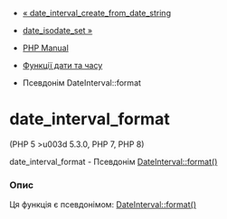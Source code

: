 - [« date_interval_create_from_date_string](function.date-interval-create-from-date-string.md)
- [date_isodate_set »](function.date-isodate-set.md)

- [PHP Manual](index.md)
- [Функції дати та часу](ref.datetime.md)
- Псевдонім DateInterval::format

# date_interval_format

(PHP 5 \>u003d 5.3.0, PHP 7, PHP 8)

date_interval_format - Псевдонім
[DateInterval::format()](dateinterval.format.md)

### Опис

Ця функція є псевдонімом:
[DateInterval::format()](dateinterval.format.md)
